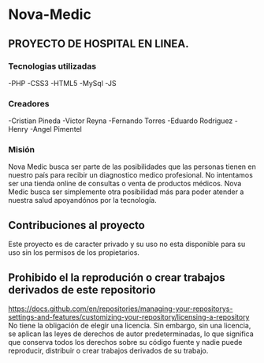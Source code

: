 # Nova-Medic
## PROYECTO DE HOSPITAL EN LINEA.
### Tecnologias utilizadas
  -PHP
  -CSS3
  -HTML5
  -MySql
  -JS
### Creadores
  -Cristian Pineda
  -Victor Reyna
  -Fernando Torres
  -Eduardo Rodriguez 
  -Henry 
  -Angel Pimentel
  
### Misión
Nova Medic busca ser parte de las posibilidades que las personas tienen en nuestro país para recibir un diagnostico medico profesional.
No intentamos ser una tienda online de consultas o venta de productos médicos. Nova Medic busca ser simplemente otra posibilidad más para poder atender a nuestra salud apoyandónos por la tecnología.

## Contribuciones al proyecto
Este proyecto es de caracter privado y su uso no esta disponible para su uso sin los permisos de los propietarios. 

## Prohibido el la reprodución o crear trabajos derivados de este repositorio
https://docs.github.com/en/repositories/managing-your-repositorys-settings-and-features/customizing-your-repository/licensing-a-repository
No tiene la obligación de elegir una licencia. Sin embargo, sin una licencia, se aplican las leyes de derechos de autor predeterminadas, lo que significa que conserva todos los derechos sobre su código fuente y nadie puede reproducir, distribuir o crear trabajos derivados de su trabajo. 
